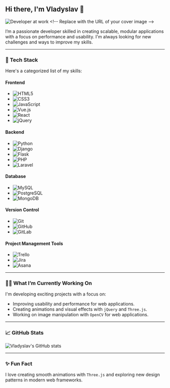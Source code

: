 ## Hi there, I'm Vladyslav 👋

![Developer at work]([https://your-image-link.com](https://dce0qyjkutl4h.cloudfront.net/wp-content/webp-express/webp-images/uploads/2024/01/MEAN-Stack-Vs-Full-Stack.png.webp)) <!-- Replace with the URL of your cover image -->

I’m a passionate developer skilled in creating scalable, modular applications with a focus on performance and usability. I'm always looking for new challenges and ways to improve my skills.

---

### 🚀 Tech Stack

Here's a categorized list of my skills:

#### Frontend
- ![HTML5](https://img.shields.io/badge/-HTML5-E34F26?logo=html5&logoColor=white&style=flat-square)
- ![CSS3](https://img.shields.io/badge/-CSS3-1572B6?logo=css3&logoColor=white&style=flat-square)
- ![JavaScript](https://img.shields.io/badge/-JavaScript-F7DF1E?logo=javascript&logoColor=black&style=flat-square)
- ![Vue.js](https://img.shields.io/badge/-Vue.js-4FC08D?logo=vue.js&logoColor=white&style=flat-square)
- ![React](https://img.shields.io/badge/-React-61DAFB?logo=react&logoColor=black&style=flat-square)
- ![jQuery](https://img.shields.io/badge/-jQuery-0769AD?logo=jquery&logoColor=white&style=flat-square)

#### Backend
- ![Python](https://img.shields.io/badge/-Python-3776AB?logo=python&logoColor=white&style=flat-square)
- ![Django](https://img.shields.io/badge/-Django-092E20?logo=django&logoColor=white&style=flat-square)
- ![Flask](https://img.shields.io/badge/-Flask-000000?logo=flask&logoColor=white&style=flat-square)
- ![PHP](https://img.shields.io/badge/-PHP-777BB4?logo=php&logoColor=white&style=flat-square)
- ![Laravel](https://img.shields.io/badge/-Laravel-FF2D20?logo=laravel&logoColor=white&style=flat-square)

#### Database
- ![MySQL](https://img.shields.io/badge/-MySQL-4479A1?logo=mysql&logoColor=white&style=flat-square)
- ![PostgreSQL](https://img.shields.io/badge/-PostgreSQL-336791?logo=postgresql&logoColor=white&style=flat-square)
- ![MongoDB](https://img.shields.io/badge/-MongoDB-47A248?logo=mongodb&logoColor=white&style=flat-square)

#### Version Control
- ![Git](https://img.shields.io/badge/-Git-F05032?logo=git&logoColor=white&style=flat-square)
- ![GitHub](https://img.shields.io/badge/-GitHub-181717?logo=github&logoColor=white&style=flat-square)
- ![GitLab](https://img.shields.io/badge/-GitLab-FC6D26?logo=gitlab&logoColor=white&style=flat-square)

#### Project Management Tools
- ![Trello](https://img.shields.io/badge/-Trello-0079BF?logo=trello&logoColor=white&style=flat-square)
- ![Jira](https://img.shields.io/badge/-Jira-0052CC?logo=jira&logoColor=white&style=flat-square)
- ![Asana](https://img.shields.io/badge/-Asana-F06A6A?logo=asana&logoColor=white&style=flat-square)

---

### 🧑‍💻 What I’m Currently Working On

I'm developing exciting projects with a focus on:
- Improving usability and performance for web applications.
- Creating animations and visual effects with `jQuery` and `Three.js`.
- Working on image manipulation with `OpenCV` for web applications.

---

### 📈 GitHub Stats

![Vladyslav's GitHub stats](https://github-readme-stats.vercel.app/api?username=yourusername&show_icons=true&theme=radical)

---

### ✨ Fun Fact

I love creating smooth animations with `Three.js` and exploring new design patterns in modern web frameworks.

